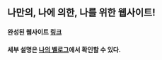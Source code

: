 ## 나만의, 나에 의한, 나를 위한 웹사이트!

#### 완성된 웹사이트 [링크](https://gonudayo.netlify.app/)

#### 세부 설명은 [나의 벨로그](https://velog.io/@gonudayo/%EB%82%98%EC%9D%98-%EC%9B%B9%EC%82%AC%EC%9D%B4%ED%8A%B8)에서 확인할 수 있다.
